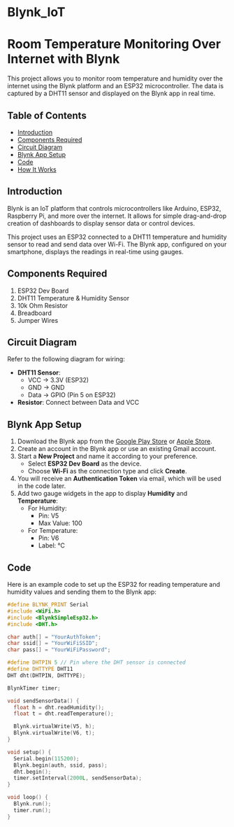 # Blynk_IoT
# Room Temperature Monitoring Over Internet with Blynk

This project allows you to monitor room temperature and humidity over the internet using the Blynk platform and an ESP32 microcontroller. The data is captured by a DHT11 sensor and displayed on the Blynk app in real time.

## Table of Contents
- [Introduction](#introduction)
- [Components Required](#components-required)
- [Circuit Diagram](#circuit-diagram)
- [Blynk App Setup](#blynk-app-setup)
- [Code](#code)
- [How It Works](#how-it-works)

## Introduction
Blynk is an IoT platform that controls microcontrollers like Arduino, ESP32, Raspberry Pi, and more over the internet. It allows for simple drag-and-drop creation of dashboards to display sensor data or control devices.

This project uses an ESP32 connected to a DHT11 temperature and humidity sensor to read and send data over Wi-Fi. The Blynk app, configured on your smartphone, displays the readings in real-time using gauges.

## Components Required
1. ESP32 Dev Board  
2. DHT11 Temperature & Humidity Sensor  
3. 10k Ohm Resistor  
4. Breadboard  
5. Jumper Wires

## Circuit Diagram
Refer to the following diagram for wiring:
- **DHT11 Sensor**:
  - VCC -> 3.3V (ESP32)
  - GND -> GND
  - Data -> GPIO (Pin 5 on ESP32)
- **Resistor**: Connect between Data and VCC

## Blynk App Setup

1. Download the Blynk app from the [Google Play Store](https://play.google.com) or [Apple Store](https://www.apple.com/app-store/).
2. Create an account in the Blynk app or use an existing Gmail account.
3. Start a **New Project** and name it according to your preference.
   - Select **ESP32 Dev Board** as the device.
   - Choose **Wi-Fi** as the connection type and click **Create**.
4. You will receive an **Authentication Token** via email, which will be used in the code later.
5. Add two gauge widgets in the app to display **Humidity** and **Temperature**:
   - For Humidity:
     - Pin: V5
     - Max Value: 100
   - For Temperature:
     - Pin: V6
     - Label: °C

## Code
Here is an example code to set up the ESP32 for reading temperature and humidity values and sending them to the Blynk app:

```cpp
#define BLYNK_PRINT Serial
#include <WiFi.h>
#include <BlynkSimpleEsp32.h>
#include <DHT.h>

char auth[] = "YourAuthToken";
char ssid[] = "YourWiFiSSID";
char pass[] = "YourWiFiPassword";

#define DHTPIN 5 // Pin where the DHT sensor is connected
#define DHTTYPE DHT11
DHT dht(DHTPIN, DHTTYPE);

BlynkTimer timer;

void sendSensorData() {
  float h = dht.readHumidity();
  float t = dht.readTemperature();

  Blynk.virtualWrite(V5, h);
  Blynk.virtualWrite(V6, t);
}

void setup() {
  Serial.begin(115200);
  Blynk.begin(auth, ssid, pass);
  dht.begin();
  timer.setInterval(2000L, sendSensorData);
}

void loop() {
  Blynk.run();
  timer.run();
}

